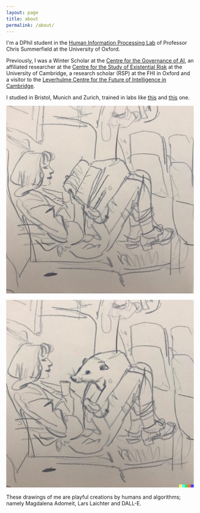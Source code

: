 ```yaml
---
layout: page
title: about
permalink: /about/
---
```


I'm a DPhil student in the [Human Information Processing Lab](https://humaninformationprocessing.com/) of Professor Chris Summerfield at the University of Oxford. 

Previously, I was a Winter Scholar at the [Centre for the Governance of AI](https://www.governance.ai/), an affiliated researcher at the [Centre for the Study of Existential Risk](https://www.cser.ac.uk/) at the University of Cambridge, a research scholar (RSP) at the FHI in Oxford and a visitor to the [Leverhulme Centre for the Future of Intelligence in Cambridge](http://lcfi.ac.uk/). 

I studied in Bristol, Munich and Zurich, trained in labs like [this](https://www.ini.uzh.ch/en/research/groups/zfinch.html) and [this](https://cogneuro.bio.lmu.de/) one. 

![image](assets/img/F8605DBE-D37C-42CF-A428-15DD1981E23F.JPG)

![image](assets/img/IMG_2609.JPG)

These drawings of me are playful creations by humans and algorithms; namely Magdalena Adomeit, Lars Laichter and DALL-E. 

